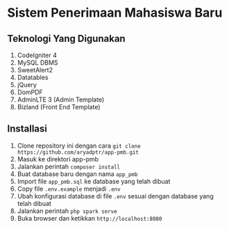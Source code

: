 # Sistem Penerimaan Mahasiswa Baru

## Teknologi Yang Digunakan

1. CodeIgniter 4
2. MySQL DBMS
3. SweetAlert2
4. Datatables
5. jQuery
6. DomPDF
7. AdminLTE 3 (Admin Template)
8. Bizland (Front End Template)

## Installasi

1. Clone repository ini dengan cara `git clone https://github.com/aryadptr/app-pmb.git`
2. Masuk ke direktori app-pmb
3. Jalankan perintah `composer install`
4. Buat database baru dengan nama `app_pmb`
5. Import file `app_pmb.sql` ke database yang telah dibuat
6. Copy file `.env.example` menjadi `.env`
7. Ubah konfigurasi database di file `.env` sesuai dengan database yang telah dibuat
8. Jalankan perintah `php spark serve`
9. Buka browser dan ketikkan `http://localhost:8080`